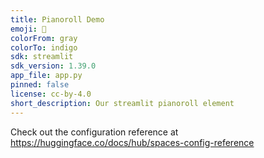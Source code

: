 ```yaml
---
title: Pianoroll Demo
emoji: 🎹
colorFrom: gray
colorTo: indigo
sdk: streamlit
sdk_version: 1.39.0
app_file: app.py
pinned: false
license: cc-by-4.0
short_description: Our streamlit pianoroll element
---
```


Check out the configuration reference at https://huggingface.co/docs/hub/spaces-config-reference
